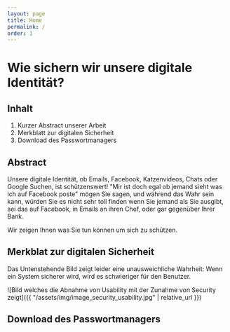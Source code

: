 ```yaml
---
layout: page
title: Home
permalink: /
order: 1
---
```

# Wie sichern wir unsere digitale Identität?

## Inhalt

1. Kurzer Abstract unserer Arbeit
2. Merkblatt zur digitalen Sicherheit
3. Download des Passwortmanagers

## Abstract
Unsere digitale Identität, ob Emails, Facebook, Katzenvideos, Chats oder Google Suchen, ist schützenswert!
"Mir ist doch egal ob jemand sieht was ich auf Facebook poste" mögen Sie sagen, und während das Wahr sein kann, würden Sie es nicht sehr toll finden wenn Sie jemand als Sie ausgibt, sei das auf Facebook, in Emails an ihren Chef, oder gar gegenüber Ihrer Bank.

Wir zeigen Ihnen was Sie tun können um sich zu schützen.

## Merkblat zur digitalen Sicherheit
Das Untenstehende Bild zeigt leider eine unausweichliche Wahrheit: Wenn ein System sicherer wird, wird es schwieriger für den Benutzer.

![Bild welches die Abnahme von Usability mit der Zunahme von Security zeigt]({{ "/assets/img/image_security_usability.jpg" | relative_url }})

## Download des Passwortmanagers
